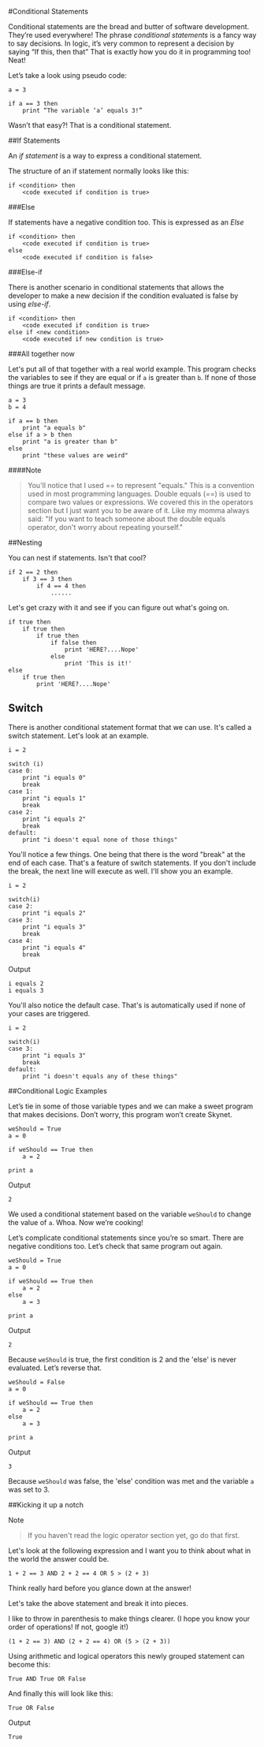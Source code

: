 #Conditional Statements

Conditional statements are the bread and butter of software development. They’re used everywhere! The phrase *conditional statements* is a fancy way to say decisions. In logic, it’s very common to represent a decision by saying “If this, then that” That is exactly how you do it in programming too! Neat!

Let’s take a look using pseudo code:

    a = 3

    if a == 3 then 
        print “The variable ‘a’ equals 3!”

Wasn’t that easy?! That is a conditional statement. 


##If Statements

An *if statement* is a way to express a conditional statement. 

The structure of an if statement normally looks like this:

    if <condition> then
        <code executed if condition is true>


###Else

If statements have a negative condition too. This is expressed as an *Else*


    if <condition> then
        <code executed if condition is true>
    else
        <code executed if condition is false>

###Else-if

There is another scenario in conditional statements that allows the developer to make a new decision if the condition evaluated is false by using *else-if*.


    if <condition> then
        <code executed if condition is true>
    else if <new condition>
        <code executed if new condition is true>


###All together now

Let's put all of that together with a real world example. This program checks the variables to see if they are equal or if `a` is greater than `b`. If none of those things are true it prints a default message.

    a = 3
    b = 4

    if a == b then
        print "a equals b"
    else if a > b then
        print "a is greater than b"
    else
        print "these values are weird"

####Note
> You'll notice that I used == to represent "equals." This is a convention used in most programming languages. Double equals (==) is used to compare two values or expressions. We covered this in the operators section but I just want you to be aware of it. Like my momma always said: "If you want to teach someone about the double equals operator, don't worry about repeating yourself."

##Nesting

You can nest if statements. Isn't that cool?

    if 2 == 2 then
        if 3 == 3 then
            if 4 == 4 then
                ......

Let's get crazy with it and see if you can figure out what's going on.

    if true then
        if true then
            if true then
                if false then
                    print 'HERE?....Nope'
                else
                    print 'This is it!'
    else
        if true then
            print 'HERE?....Nope'

## Switch

There is another conditional statement format that we can use. It's called a switch statement. Let's look at an example.

    i = 2
    
    switch (i)
    case 0:
        print "i equals 0"
        break
    case 1:
        print "i equals 1"
        break
    case 2:
        print "i equals 2"
        break
    default:
        print "i doesn't equal none of those things"

You'll notice a few things. One being that there is the word "break" at the end of each case. That's a feature of switch statements. If you don't include the break, the next line will execute as well. I'll show you an example.

    i = 2

    switch(i)
    case 2:
        print "i equals 2"
    case 3:
        print "i equals 3"
        break
    case 4: 
        print "i equals 4"
        break

Output
    
    i equals 2
    i equals 3


You'll also notice the default case. That's is automatically used if none of your cases are triggered.

    i = 2

    switch(i)
    case 3:
        print "i equals 3"
        break
    default:
        print "i doesn't equals any of these things"

##Conditional Logic Examples

Let’s tie in some of those variable types and we can make a sweet program that makes decisions. Don’t worry, this program won’t create Skynet.

    weShould = True
    a = 0

    if weShould == True then
        a = 2

    print a

Output

    2

We used a conditional statement based on the variable `weShould` to change the value of `a`. Whoa. Now we’re cooking!

Let’s complicate conditional statements since you’re so smart. There are negative conditions too. Let’s check that same program out again.

    weShould = True
    a = 0

    if weShould == True then
        a = 2
    else
        a = 3

    print a

Output

    2

Because `weShould` is true, the first condition is 2 and the 'else' is never evaluated. Let’s reverse that.

    weShould = False
    a = 0

    if weShould == True then
        a = 2
    else
        a = 3

    print a

Output

    3

Because `weShould` was false, the 'else' condition was met and the variable `a` was set to 3. 

##Kicking it up a notch

Note

>If you haven't read the logic operator section yet, go do that first.

Let's look at the following expression and I want you to think about what in the world the answer could be.

    1 + 2 == 3 AND 2 + 2 == 4 OR 5 > (2 + 3)

Think really hard before you glance down at the answer! 

Let's take the above statement and break it into pieces. 

I like to throw in parenthesis to make things clearer. (I hope you know your order of operations! If not, google it!)

    (1 + 2 == 3) AND (2 + 2 == 4) OR (5 > (2 + 3))

Using arithmetic and logical operators this newly grouped statement can become this:

    True AND True OR False
    
And finally this will look like this:

    True OR False
    
Output

    True

